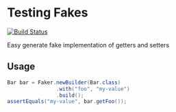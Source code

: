 # Testing Fakes

[![Build Status](https://travis-ci.org/CodedPoetry/testing-fakes.svg?branch=master)](https://travis-ci.org/CodedPoetry/testing-fakes)

Easy generate fake implementation of getters and setters

## Usage

```java
Bar bar = Faker.newBuilder(Bar.class)
				.with("foo", "my-value")
				.build();
assertEquals("my-value", bar.getFoo());
```